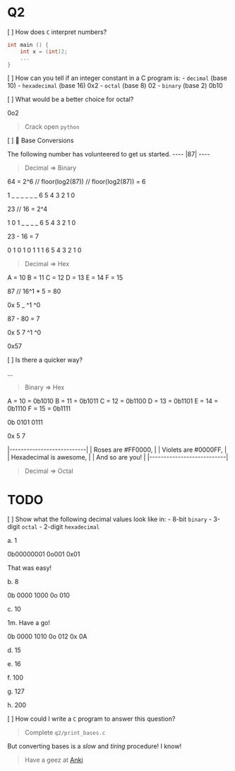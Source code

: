 Q2
=======================================

[ ] How does `C` interpret numbers?

```c
int main () {
	int x = (int)2;
	...
}
```

[ ] How can you tell if an integer constant in a C program is:
	- `decimal` (base 10)
	- `hexadecimal` (base 16)
		0x2
	- `octal` (base 8)
		02
	- `binary` (base 2)
		0b10

[ ] What would be a better choice for octal?

0o2

> Crack open `python`

[ ] 🧮 Base Conversions

The following number has volunteered to get us started.
	----
	|87|
	----

> Decimal => Binary

64 = 2^6  // floor(log2(87))
// floor(log2(87)) = 6

1 _ _ _ _ _ _
6 5 4 3 2 1 0

23 // 16 = 2^4

1 0 1 _ _ _ _
6 5 4 3 2 1 0

23 - 16 = 7

0 1 0 1 0 1 1 1
  6 5 4 3 2 1 0

> Decimal => Hex

A = 10
B = 11
C = 12
D = 13
E = 14
F = 15

87 // 16^1 * 5 = 80

0x 5  _
   ^1 ^0

87 - 80 = 7

0x 5  7
   ^1 ^0

0x57

[ ] Is there a quicker way?

...








> Binary => Hex

A = 10 = 0b1010
B = 11 = 0b1011
C = 12 = 0b1100
D = 13 = 0b1101
E = 14 = 0b1110
F = 15 = 0b1111

0b 0101 0111

0x 5    7












|---------------------------|
| Roses are #FF0000,			  |
| Violets are #0000FF,		  |
| Hexadecimal is awesome,	  |
| And so are you!					  |
|---------------------------|

> Decimal => Octal

# TODO

[ ] Show what the following decimal values look like in:
	- 8-bit `binary`
	- 3-digit `octal`
	- 2-digit `hexadecimal`

a. 1

0b00000001
0o001
0x01

That was easy!

b. 8

0b 0000 1000
0o 010

c. 10

1m. Have a go!

0b 0000 1010
0o 012
0x 0A

d. 15

e. 16

f. 100

g. 127

h. 200

[ ] How could I write a `C` program to answer this question?

> Complete `q2/print_bases.c`

But converting bases is a _slow_ and _tiring_ procedure! I know!

> Have a geez at [Anki](https://apps.ankiweb.net/)
